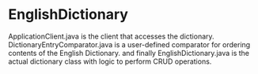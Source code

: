 # EnglishDictionary
ApplicationClient.java is the client that accesses the dictionary.
DictionaryEntryComparator.java is a user-defined comparator for ordering contents of the English Dictionary.
and finally
EnglishDictionary.java is the actual dictionary class with logic to perform CRUD operations.
